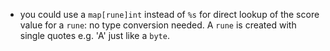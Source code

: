 - you could use a `map[rune]int` instead of `%s` for direct lookup of the score value for a `rune`: 
no type conversion needed. A `rune` is created with single quotes e.g. 'A' just like a `byte`.